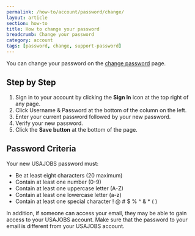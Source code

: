 ```yaml
---
permalink: /how-to/account/password/change/
layout: article
section: how-to
title: How to change your password
breadcrumb: Change your password
category: account
tags: [password, change, support-password]
---
```


You can change your password on the [change password](https://www.usajobs.gov/Applicant/Profile/EditPassword) page.

## Step by Step

1. Sign in to your account by clicking the **Sign In** icon at the top right of any page.
2. Click Username & Password at the bottom of the column on the left. 
3. Enter your current password followed by your new password.
4. Verify your new password.
5. Click the **Save button** at the bottom of the page.

## Password Criteria

Your new USAJOBS password must:

* Be at least eight characters (20 maximum)
* Contain at least one number (0-9)
* Contain at least one uppercase letter (A-Z)
* Contain at least one lowercase letter (a-z)
* Contain at least one special character ! @ # $ % ^ & * ( )

In addition, if someone can access your email, they may be able to gain access to your USAJOBS account. Make sure that the password to your email is different from your USAJOBS account.
